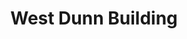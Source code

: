---
events:
- audio_id: sa-rwb-018
  building: West Dunn Building
  categories: west-dunn-building
  description: In 1974, African American students called for a new cultural center.
    Student Body President Terry Carroll presented a "four point" request to Chancellor
    Caldwell, which included a request for the first floor of the Print Shop (later
    called the West Dunn Building) to be turned over to the Society of Afro-American
    Culture for an African American Cultural Center. Banks C. Talley, dean of student
    affairs, complied with this request.
  event_decade: '1970'
  event_id: '64'
  excerpt: In 1974, African American students called for a new cultural center. Student
    Body President Terry Carroll presented a "four point" request to Chancellor Caldwell,
    which included a request for the first floor of the Print Shop (later called the
    West Dunn Building) to be turned over to the Society of Afro-American Culture
    for an African American Cultural Center. Banks C. Talley, dean of student affairs,
    complied with this request.
  image id (orig): si-ag1988-p121-howell
  image_caption: Kevin Howell, 1988
  image_id: si-ag1988-p121-howell
  image_link: https://d.lib.ncsu.edu/collections/catalog/si-ag1988-p121-howell
  redirect_from: /events/39/index.html
  start_date: 01/01/1974
  title: New African American Cultural Center
  year: '1974'
lat: '35.786148'
layout: post
lng: '-78.675343'
order: 13
permalink: places/west-dunn-building/
place: west-dunn-building
route:
  code: Ok
  routes:
  - distance: 613.614
    duration: 439.123
    geometry:
      coordinates:
      - - -78.675282
        - 35.786247
      - - -78.675264
        - 35.786279
      - - -78.675185
        - 35.786251
      - - -78.675083
        - 35.786187
      - - -78.675217
        - 35.78594
      - - -78.675337
        - 35.785725
      - - -78.675385
        - 35.785671
      - - -78.675409
        - 35.78561
      - - -78.675429
        - 35.785567
      - - -78.675604
        - 35.785265
      - - -78.675711
        - 35.785094
      - - -78.675747
        - 35.785053
      - - -78.675789
        - 35.785003
      - - -78.67579
        - 35.784993
      - - -78.675795
        - 35.784982
      - - -78.675815
        - 35.78495
      - - -78.67588
        - 35.784871
      - - -78.676091
        - 35.784635
      - - -78.676338
        - 35.784404
      - - -78.676524
        - 35.784259
      - - -78.676768
        - 35.784074
      - - -78.67694
        - 35.783943
      - - -78.677082
        - 35.783851
      - - -78.677038
        - 35.783806
      - - -78.677005
        - 35.783776
      - - -78.677227
        - 35.783609
      - - -78.67763
        - 35.783314
      - - -78.677937
        - 35.783091
      - - -78.67795
        - 35.783058
      - - -78.678004
        - 35.783026
      - - -78.678051
        - 35.782999
      - - -78.678206
        - 35.782883
      - - -78.678324
        - 35.782772
      - - -78.678453
        - 35.782615
      - - -78.678594
        - 35.782425
      - - -78.678099
        - 35.782212
      type: LineString
    legs:
    - admins:
      - iso_3166_1: US
        iso_3166_1_alpha3: USA
      distance: 613.614
      duration: 439.123
      steps:
      - distance: 4
        driving_side: right
        duration: 2.817
        geometry:
          coordinates:
          - - -78.675282
            - 35.786247
          - - -78.675264
            - 35.786279
          type: LineString
        intersections:
        - admin_index: 0
          bearings:
          - 25
          entry:
          - true
          geometry_index: 0
          is_urban: true
          location:
          - -78.675282
          - 35.786247
          mapbox_streets_v8:
            class: service
          out: 0
        maneuver:
          bearing_after: 25
          bearing_before: 0
          instruction: Walk northeast on the walkway.
          location:
          - -78.675282
          - 35.786247
          type: depart
        mode: walking
        name: ''
        weight: 2.817
      - distance: 20
        driving_side: right
        duration: 14.085
        geometry:
          coordinates:
          - - -78.675264
            - 35.786279
          - - -78.675185
            - 35.786251
          - - -78.675083
            - 35.786187
          type: LineString
        intersections:
        - admin_index: 0
          bearings:
          - 114
          - 205
          duration: 5.634
          entry:
          - true
          - false
          geometry_index: 1
          in: 1
          is_urban: true
          location:
          - -78.675264
          - 35.786279
          mapbox_streets_v8:
            class: service
          out: 0
          weight: 5.634
        - admin_index: 0
          bearings:
          - 128
          - 294
          entry:
          - true
          - false
          geometry_index: 2
          in: 1
          is_urban: true
          location:
          - -78.675185
          - 35.786251
          mapbox_streets_v8:
            class: service
          out: 0
        maneuver:
          bearing_after: 114
          bearing_before: 25
          instruction: Turn right onto the walkway.
          location:
          - -78.675264
          - 35.786279
          modifier: right
          type: turn
        mode: walking
        name: ''
        weight: 14.085
      - distance: 320
        driving_side: right
        duration: 229.352
        geometry:
          coordinates:
          - - -78.675083
            - 35.786187
          - - -78.675217
            - 35.78594
          - - -78.675337
            - 35.785725
          - - -78.675385
            - 35.785671
          - - -78.675409
            - 35.78561
          - - -78.675429
            - 35.785567
          - - -78.675604
            - 35.785265
          - - -78.675711
            - 35.785094
          - - -78.675747
            - 35.785053
          - - -78.675789
            - 35.785003
          - - -78.67579
            - 35.784993
          - - -78.675795
            - 35.784982
          - - -78.675815
            - 35.78495
          - - -78.67588
            - 35.784871
          - - -78.676091
            - 35.784635
          - - -78.676338
            - 35.784404
          - - -78.676524
            - 35.784259
          - - -78.676768
            - 35.784074
          - - -78.67694
            - 35.783943
          - - -78.677082
            - 35.783851
          type: LineString
        intersections:
        - admin_index: 0
          bearings:
          - 204
          - 308
          duration: 21.127
          entry:
          - true
          - false
          geometry_index: 3
          in: 1
          is_urban: true
          location:
          - -78.675083
          - 35.786187
          mapbox_streets_v8:
            class: service
          out: 0
          weight: 21.127
        - admin_index: 0
          bearings:
          - 24
          - 204
          duration: 18.31
          entry:
          - false
          - true
          geometry_index: 4
          in: 0
          is_urban: true
          location:
          - -78.675217
          - 35.78594
          mapbox_streets_v8:
            class: service
          out: 1
          weight: 18.31
        - admin_index: 0
          bearings:
          - 24
          - 216
          duration: 4.93
          entry:
          - false
          - true
          geometry_index: 5
          in: 0
          is_urban: true
          location:
          - -78.675337
          - 35.785725
          mapbox_streets_v8:
            class: service
          out: 1
          weight: 4.93
        - admin_index: 0
          bearings:
          - 36
          - 198
          duration: 4.93
          entry:
          - false
          - true
          geometry_index: 6
          in: 0
          is_urban: true
          location:
          - -78.675385
          - 35.785671
          mapbox_streets_v8:
            class: service
          out: 1
          weight: 4.93
        - admin_index: 0
          bearings:
          - 18
          - 201
          duration: 4.521
          entry:
          - false
          - true
          geometry_index: 7
          in: 0
          is_urban: true
          location:
          - -78.675409
          - 35.78561
          mapbox_streets_v8:
            class: service
          out: 1
          turn_duration: 1
          turn_weight: 1
          weight: 4.521
        - admin_index: 0
          bearings:
          - 21
          - 205
          duration: 26.056
          entry:
          - false
          - true
          geometry_index: 8
          in: 0
          is_urban: true
          location:
          - -78.675429
          - 35.785567
          mapbox_streets_v8:
            class: service
          out: 1
          weight: 26.056
        - admin_index: 0
          bearings:
          - 25
          - 207
          duration: 15.789
          entry:
          - false
          - true
          geometry_index: 9
          in: 0
          is_urban: true
          location:
          - -78.675604
          - 35.785265
          mapbox_streets_v8:
            class: service
          out: 1
          turn_duration: 1
          turn_weight: 1
          weight: 15.789
        - admin_index: 0
          bearings:
          - 27
          - 215
          duration: 4.225
          entry:
          - false
          - true
          geometry_index: 10
          in: 0
          is_urban: true
          location:
          - -78.675711
          - 35.785094
          mapbox_streets_v8:
            class: service
          out: 1
          weight: 4.225
        - admin_index: 0
          bearings:
          - 35
          - 214
          duration: 5.93
          entry:
          - false
          - true
          geometry_index: 11
          in: 0
          is_urban: true
          location:
          - -78.675747
          - 35.785053
          mapbox_streets_v8:
            class: service
          out: 1
          turn_duration: 1
          turn_weight: 1
          weight: 5.93
        - admin_index: 0
          bearings:
          - 34
          - 202
          duration: 4.225
          entry:
          - false
          - true
          geometry_index: 12
          in: 0
          is_urban: true
          location:
          - -78.675789
          - 35.785003
          mapbox_streets_v8:
            class: service
          out: 1
          weight: 4.225
        - admin_index: 0
          bearings:
          - 22
          - 214
          duration: 54.225
          entry:
          - false
          - true
          geometry_index: 15
          in: 0
          is_urban: true
          location:
          - -78.675815
          - 35.78495
          mapbox_streets_v8:
            class: service
          out: 1
          weight: 54.225
        - admin_index: 0
          bearings:
          - 41
          - 226
          duration: 37.324
          entry:
          - false
          - true
          geometry_index: 18
          in: 0
          is_urban: true
          location:
          - -78.676338
          - 35.784404
          mapbox_streets_v8:
            class: service
          out: 1
          weight: 37.324
        - admin_index: 0
          bearings:
          - 47
          - 227
          entry:
          - false
          - true
          geometry_index: 20
          in: 0
          is_urban: true
          location:
          - -78.676768
          - 35.784074
          mapbox_streets_v8:
            class: service
          out: 1
          turn_duration: 1
          turn_weight: 1
        maneuver:
          bearing_after: 204
          bearing_before: 128
          instruction: Turn right onto the walkway.
          location:
          - -78.675083
          - 35.786187
          modifier: right
          type: turn
        mode: walking
        name: ''
        weight: 229.352
      - distance: 10
        driving_side: right
        duration: 9.042
        geometry:
          coordinates:
          - - -78.677082
            - 35.783851
          - - -78.677038
            - 35.783806
          - - -78.677005
            - 35.783776
          type: LineString
        intersections:
        - admin_index: 0
          bearings:
          - 51
          - 142
          duration: 4.225
          entry:
          - false
          - true
          geometry_index: 22
          in: 0
          is_urban: true
          location:
          - -78.677082
          - 35.783851
          mapbox_streets_v8:
            class: service
          out: 1
          weight: 4.225
        - admin_index: 0
          bearings:
          - 138
          - 322
          entry:
          - true
          - false
          geometry_index: 23
          in: 1
          is_urban: true
          location:
          - -78.677038
          - 35.783806
          mapbox_streets_v8:
            class: service
          out: 0
          turn_duration: 2
          turn_weight: 2
        maneuver:
          bearing_after: 142
          bearing_before: 231
          instruction: Turn left onto the walkway.
          location:
          - -78.677082
          - 35.783851
          modifier: left
          type: turn
        mode: walking
        name: ''
        weight: 9.042
      - distance: 209
        driving_side: right
        duration: 148.183
        geometry:
          coordinates:
          - - -78.677005
            - 35.783776
          - - -78.677227
            - 35.783609
          - - -78.67763
            - 35.783314
          - - -78.677937
            - 35.783091
          - - -78.67795
            - 35.783058
          - - -78.678004
            - 35.783026
          - - -78.678051
            - 35.782999
          - - -78.678206
            - 35.782883
          - - -78.678324
            - 35.782772
          - - -78.678453
            - 35.782615
          - - -78.678594
            - 35.782425
          type: LineString
        intersections:
        - admin_index: 0
          bearings:
          - 227
          - 318
          duration: 53.521
          entry:
          - true
          - false
          geometry_index: 24
          in: 1
          is_urban: true
          location:
          - -78.677005
          - 35.783776
          mapbox_streets_v8:
            class: service
          out: 0
          weight: 53.521
        - admin_index: 0
          bearings:
          - 48
          - 228
          duration: 28.873
          entry:
          - false
          - true
          geometry_index: 26
          in: 0
          is_urban: true
          location:
          - -78.67763
          - 35.783314
          mapbox_streets_v8:
            class: service
          out: 1
          weight: 28.873
        - admin_index: 0
          bearings:
          - 40
          - 234
          duration: 4.225
          entry:
          - false
          - true
          geometry_index: 28
          in: 0
          is_urban: true
          location:
          - -78.67795
          - 35.783058
          mapbox_streets_v8:
            class: service
          out: 1
          weight: 4.225
        - admin_index: 0
          bearings:
          - 54
          - 235
          duration: 4.521
          entry:
          - false
          - true
          geometry_index: 29
          in: 0
          is_urban: true
          location:
          - -78.678004
          - 35.783026
          mapbox_streets_v8:
            class: service
          out: 1
          turn_duration: 1
          turn_weight: 1
          weight: 4.521
        - admin_index: 0
          bearings:
          - 55
          - 227
          entry:
          - false
          - true
          geometry_index: 30
          in: 0
          is_urban: true
          location:
          - -78.678051
          - 35.782999
          mapbox_streets_v8:
            class: service
          out: 1
        maneuver:
          bearing_after: 227
          bearing_before: 138
          instruction: Turn right onto the walkway.
          location:
          - -78.677005
          - 35.783776
          modifier: right
          type: turn
        mode: walking
        name: ''
        weight: 148.183
      - distance: 50.614
        driving_side: right
        duration: 35.644
        geometry:
          coordinates:
          - - -78.678594
            - 35.782425
          - - -78.678099
            - 35.782212
          type: LineString
        intersections:
        - admin_index: 0
          bearings:
          - 31
          - 118
          entry:
          - false
          - true
          geometry_index: 34
          in: 0
          is_urban: true
          location:
          - -78.678594
          - 35.782425
          mapbox_streets_v8:
            class: service
          out: 1
        maneuver:
          bearing_after: 118
          bearing_before: 211
          instruction: Turn left onto the walkway.
          location:
          - -78.678594
          - 35.782425
          modifier: left
          type: turn
        mode: walking
        name: ''
        weight: 35.644
      - distance: 0
        driving_side: right
        duration: 0
        geometry:
          coordinates:
          - - -78.678099
            - 35.782212
          - - -78.678099
            - 35.782212
          type: LineString
        intersections:
        - admin_index: 0
          bearings:
          - 298
          entry:
          - true
          geometry_index: 35
          in: 0
          location:
          - -78.678099
          - 35.782212
        maneuver:
          bearing_after: 0
          bearing_before: 118
          instruction: Your destination is on the left.
          location:
          - -78.678099
          - 35.782212
          modifier: left
          type: arrive
        mode: walking
        name: ''
        weight: 0
      summary: ''
      weight: 439.123
    weight: 439.123
    weight_name: pedestrian
  waypoints:
  - distance: 12.321
    location:
    - -78.675282
    - 35.786247
    name: ''
  - distance: 23.867
    location:
    - -78.678099
    - 35.782212
    name: ''
title: West Dunn Building

---